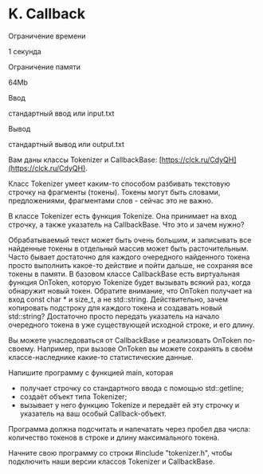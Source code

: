 K. Callback
===========

Ограничение времени

1 секунда

Ограничение памяти

64Mb

Ввод

стандартный ввод или input.txt

Вывод

стандартный вывод или output.txt

Вам даны классы Tokenizer и CallbackBase: [https://clck.ru/CdyQH](https://clck.ru/CdyQH).

Класс Tokenizer умеет каким-то способом разбивать текстовую строчку на фрагменты (токены). Токены могут быть словами, предложениями, фрагментами слов - сейчас это не важно.

В классе Tokenizer есть функция Tokenize. Она принимает на вход строчку, а также указатель на CallbackBase. Что это и зачем нужно?

Обрабатываемый текст может быть очень большим, и записывать все найденные токены в отдельный массив может быть расточительным. Часто бывает достаточно для каждого очередного найденного токена просто выполнить какое-то действие и пойти дальше, не сохраняя все токены в памяти. В базовом классе CallbackBase есть виртуальная функция OnToken, которую Tokenize будет вызывать всякий раз, когда обнаружит новый токен. Обратите внимание, что OnToken получает на вход const char \* и size\_t, а не std::string. Действительно, зачем копировать подстроку для каждого токена и создавать новый std::string? Достаточно просто передать указатель на начало очередного токена в уже существующей исходной строке, и его длину.

Вы можете унаследоваться от CallbackBase и реализовать OnToken по-своему. Например, при вызове OnToken вы можете сохранять в своём классе-наследнике какие-то статистические данные.

Напишите программу с функцией main, которая

*   получает строчку со стандартного ввода с помощью std::getline;
*   создаёт объект типа Tokenizer;
*   вызывает у него функцию Tokenize и передаёт ей эту строчку и указатель на ваш особый Callback-объект.

Программа должна подсчитать и напечатать через пробел два числа: количество токенов в строке и длину максимального токена.

Начните свою программу со строки #include "tokenizer.h", чтобы подключить наши версии классов Tokenizer и CallbackBase.
